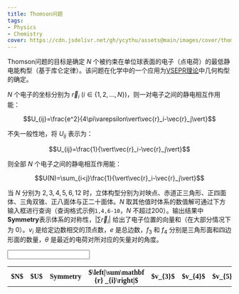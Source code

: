 ```yaml
---
title: Thomson问题
tags: 
- Physics
- Chemistry
cover: https://cdn.jsdelivr.net/gh/ycythu/assets@main/images/cover/thomson.png
---
```


Thomson问题的目标是确定 $N$ 个被约束在单位球表面的电子（点电荷）的最低静电能构型（基于库仑定律）。该问题在化学中的一个应用为[VSEPR理论](https://en.wikipedia.org/wiki/VSEPR_theory)中几何构型的确定。
<!--more-->

$N$ 个电子的坐标分别为 $\vec{r}_i\ (i\in\{1,2,\dots,N\})$，则一对电子之间的静电相互作用能：

$$U_{ij}=\frac{e^2}{4\pi\varepsilon\vert\vec{r}_i-\vec{r}_j\vert}$$

不失一般性地，将 $U_{ij}$ 表示为：

$$U_{ij}=\frac{1}{\vert\vec{r}_i-\vec{r}_j\vert}$$

则全部 $N$ 个电子之间的静电相互作用能：

$$U(N)=\sum_{i<j}\frac{1}{\vert\vec{r}_i-\vec{r}_j\vert}$$

当 $N$ 分别为 $2,3,4,5,6,12$ 时，立体构型分别为对映点、赤道正三角形、正四面体、三角双锥、正八面体与正二十面体。$N$ 取其他值时体系的数值解可通过下方输入框进行查询（查询格式示例`1,4,6-10`，$N$ 不超过200）。输出结果中**Symmetry**表示体系的对称性，$\vert\sum\vec{r}_i\vert$ 给出了电子位置的向量和（在大部分情况下为 $0$）。$v_i$ 是给定边数相交的顶点数，$e$ 是总边数，$f_3$ 和 $f_4$ 分别是三角形面和四边形面的数量，$\theta$ 是最近的电荷对所对应的矢量对的角度。

<style>
	#Thomson {
		font-family: Times New Roman, serif;
		font-size: 16px;
		width: 100%;
		display: block;
	}
	#Thomson tbody tr td {
		text-align: center;
	}
</style>
<input type="text" id="index" name="index" onchange="getData()"/>
<a class="button button--success button--pill" onclick="getData()"><i class="fas fa-search"></i></a>
<table id="Thomson"><tbody><tr><th>$N$</th><th>$U$</th><th>Symmetry</th><th>$\left|\sum\mathbf {r} _{i}\right|$</th><th>$v_{3}$</th><th>$v_{4}$</th><th>$v_{5}$</th><th>$v_{6}$</th><th>$v_{7}$</th><th>$v_{8}$</th><th>$e$</th><th>$f_3$</th><th>$f_4$</th><th>$\theta$</th></tr></tbody></table>

<script>
function getData(str) {
	refresh();
	index_arr = parseRangeString(input_box.value.replaceAll('，',','));
	for (let i = 0; i < index_arr.length; i++) {
		index = index_arr[i];
		rowData = i > 1 && index < 200 ? data[index].split(',') : "";
		if (rowData.length == 0) {
			alert("暂未收录该数据");
		}
		else {
			var newRow = table.insertRow(-1);
			for (let j = 0; j < rowData.length; j++) {
				let cell = newRow.insertCell(j);
				cell.innerHTML = rowData[j];
			}
		}
	}
}

function parseRangeString(input) {
    const result = [];
    input.split(',').forEach(part => {
        if (part.includes('-')) {
            const [start, end] = part.split('-').map(Number);
            if (!isNaN(start) && !isNaN(end) && start <= end) {
                for (let i = start; i <= end; i++) {
                    result.push(i);
                }
            }
        } else {
            const num = Number(part);
            if (!isNaN(num)) {
                result.push(num);
            }
        }
    });
    return result;
}

function refresh() {
	const rows = table.rows;
    for (let i = rows.length - 1; i > 0; i--) {
        table.deleteRow(i);
    }
}
const table = document.getElementById('Thomson');
const input_box = document.getElementById('index');
const data = [
	"","",
	"2,0.500000000,D_{\infty h},0,–,–,–,–,–,–,2,–,–,180.000°",
	"3,1.732050808,D_{3h},0,–,–,–,–,–,–,3,2,–,120.000°",
	"4,3.674234614,T_{d},0,4,0,0,0,0,0,6,4,0,109.471°",
	"5,6.474691495,D_{3h},0,2,3,0,0,0,0,9,6,0,90.000°",
	"6,9.985281374,O_{h},0,0,6,0,0,0,0,12,8,0,90.000°",
	"7,14.452977414,D_{5h},0,0,5,2,0,0,0,15,10,0,72.000°",
	"8,19.675287861,D_{4d},0,0,8,0,0,0,0,16,8,2,71.694°",
	"9,25.759986531,D_{3h},0,0,3,6,0,0,0,21,14,0,69.190°",
	"10,32.716949460,D_{4d},0,0,2,8,0,0,0,24,16,0,64.996°",
	"11,40.596450510,C_{2v},0.013219635,0,2,8,1,0,0,27,18,0,58.540°",
	"12,49.165253058,I_h,0,0,0,12,0,0,0,30,20,0,63.435°",
	"13,58.853230612,C_{2v},0.008820367,0,1,10,2,0,0,33,22,0,52.317°",
	"14,69.306363297,D_{6d},0,0,0,12,2,0,0,36,24,0,52.866°",
	"15,80.670244114,D_{3},0,0,0,12,3,0,0,39,26,0,49.225°",
	"16,92.911655302,T,0,0,0,12,4,0,0,42,28,0,48.936°",
	"17,106.050404829,D_{5h},0,0,0,12,5,0,0,45,30,0,50.108°",
	"18,120.084467447,D_{4d},0,0,2,8,8,0,0,48,32,0,47.534°",
	"19,135.089467557,C_{2v},0.000135163,0,0,14,5,0,0,50,32,1,44.910°",
	"20,150.881568334,D_{3h},0,0,0,12,8,0,0,54,36,0,46.093°",
	"21,167.641622399,C_{2v},0.001406124,0,1,10,10,0,0,57,38,0,44.321°",
	"22,185.287536149,T_{d},0,0,0,12,10,0,0,60,40,0,43.302°",
	"23,203.930190663,D_{3},0,0,0,12,11,0,0,63,42,0,41.481°",
	"24,223.347074052,O,0,0,0,24,0,0,0,60,32,6,42.065°",
	"25,243.812760299,C_{s},0.001021305,0,0,14,11,0,0,68,44,1,39.610°",
	"26,265.133326317,C_{2},0.001919065,0,0,12,14,0,0,72,48,0,38.842°",
	"27,287.302615033,D_{5h},0,0,0,12,15,0,0,75,50,0,39.940°",
	"28,310.491542358,T,0,0,0,12,16,0,0,78,52,0,37.824°",
	"29,334.634439920,D_{3},0,0,0,12,17,0,0,81,54,0,36.391°",
	"30,359.603945904,D_{2},0,0,0,12,18,0,0,84,56,0,36.942°",
	"31,385.530838063,C_{3v},0.003204712,0,0,12,19,0,0,87,58,0,36.373°",
	"32,412.261274651,I_h,0,0,0,12,20,0,0,90,60,0,37.377°",
	"33,440.204057448,C_{s},0.004356481,0,0,15,17,1,0,92,60,1,33.700°",
	"34,468.904853281,D_{2},0,0,0,12,22,0,0,96,64,0,33.273°",
	"35,498.569872491,C_{2},0.000419208,0,0,12,23,0,0,99,66,0,33.100°",
	"36,529.122408375,D_{2},0,0,0,12,24,0,0,102,68,0,33.229°",
	"37,560.618887731,D_{5h},0,0,0,12,25,0,0,105,70,0,32.332°",
	"38,593.038503566,D_{6d},0,0,0,12,26,0,0,108,72,0,33.236°",
	"39,626.389009017,D_{3h},0,0,0,12,27,0,0,111,74,0,32.053°",
	"40,660.675278835,T_{d},0,0,0,12,28,0,0,114,76,0,31.916°",
	"41,695.916744342,D_{3h},0,0,0,12,29,0,0,117,78,0,31.528°",
	"42,732.078107544,D_{5h},0,0,0,12,30,0,0,120,80,0,31.245°",
	"43,769.190846459,C_{2v},0.000399668,0,0,12,31,0,0,123,82,0,30.867°",
	"44,807.174263085,O_{h},0,0,0,24,20,0,0,120,72,6,31.258°",
	"45,846.188401061,D_{3},0,0,0,12,33,0,0,129,86,0,30.207°",
	"46,886.167113639,T,0,0,0,12,34,0,0,132,88,0,29.790°",
	"47,927.059270680,C_{s},0.002482914,0,0,14,33,0,0,134,88,1,28.787°",
	"48,968.713455344,O,0,0,0,24,24,0,0,132,80,6,29.690°",
	"49,1011.557182654,C_{3},0.001529341,0,0,12,37,0,0,141,94,0,28.387°",
	"50,1055.182314726,D_{6d},0,0,0,12,38,0,0,144,96,0,29.231°",
	"51,1099.819290319,D_{3},0,0,0,12,39,0,0,147,98,0,28.165°",
	"52,1145.418964319,C_{3},0.000457327,0,0,12,40,0,0,150,100,0,27.670°",
	"53,1191.922290416,C_{2v},0.000278469,0,0,18,35,0,0,150,96,3,27.137°",
	"54,1239.361474729,C_{2},0.000137870,0,0,12,42,0,0,156,104,0,27.030°",
	"55,1287.772720783,C_{2},0.000391696,0,0,12,43,0,0,159,106,0,26.615°",
	"56,1337.094945276,D_{2},0,0,0,12,44,0,0,162,108,0,26.683°",
	"57,1387.383229253,D_3,0,0,0,12,45,0,0,165,110,0,26.702°",
	"58,1438.618250640,D_{2},0,0,0,12,46,0,0,168,112,0,26.155°",
	"59,1490.773335279,C_{2},0.000154286,0,0,14,43,2,0,171,114,0,26.170°",
	"60,1543.830400976,D_{3},0,0,0,12,48,0,0,174,116,0,25.958°",
	"61,1597.941830199,C_{1},0.001091717,0,0,12,49,0,0,177,118,0,25.392°",
	"62,1652.909409898,D_5,0,0,0,12,50,0,0,180,120,0,25.880°",
	"63,1708.879681503,D_3,0,0,0,12,51,0,0,183,122,0,25.257°",
	"64,1765.802577927,D_2,0,0,0,12,52,0,0,186,124,0,24.920°",
	"65,1823.667960264,C_2,0.000399515,0,0,12,53,0,0,189,126,0,24.527°",
	"66,1882.441525304,C_2,0.000776245,0,0,12,54,0,0,192,128,0,24.765°",
	"67,1942.122700406,D_5,0,0,0,12,55,0,0,195,130,0,24.727°",
	"68,2002.874701749,D_2,0,0,0,12,56,0,0,198,132,0,24.433°",
	"69,2064.533483235,D_3,0,0,0,12,57,0,0,201,134,0,24.137°",
	"70,2127.100901551,D_{2d},0,0,0,12,50,0,0,200,128,4,24.291°",
	"71,2190.649906425,C_2,0.001256769,0,0,14,55,2,0,207,138,0,23.803°",
	"72,2255.001190975,I,0,0,0,12,60,0,0,210,140,0,24.492°",
	"73,2320.633883745,C_2,0.001572959,0,0,12,61,0,0,213,142,0,22.810°",
	"74,2387.072981838,C_2,0.000641539,0,0,12,62,0,0,216,144,0,22.966°",
	"75,2454.369689040,D_3,0,0,0,12,63,0,0,219,146,0,22.736°",
	"76,2522.674871841,C_2,0.000943474,0,0,12,64,0,0,222,148,0,22.886°",
	"77,2591.850152354,D_5,0,0,0,12,65,0,0,225,150,0,23.286°",
	"78,2662.046474566,T_h,0,0,0,12,66,0,0,228,152,0,23.426°",
	"79,2733.248357479,C_s,0.000702921,0,0,12,63,1,0,230,152,1,22.636°",
	"80,2805.355875981,D_{4d},0,0,0,16,64,0,0,232,152,2,22.778°",
	"81,2878.522829664,C_2,0.000194289,0,0,12,69,0,0,237,158,0,21.892°",
	"82,2952.569675286,D_2,0,0,0,12,70,0,0,240,160,0,22.206°",
	"83,3027.528488921,C_2,0.000339815,0,0,14,67,2,0,243,162,0,21.646°",
	"84,3103.465124431,C_2,0.000401973,0,0,12,72,0,0,246,164,0,21.513°",
	"85,3180.361442939,C_2,0.000416581,0,0,12,73,0,0,249,166,0,21.498°",
	"86,3258.211605713,C_2,0.001378932,0,0,12,74,0,0,252,168,0,21.522°",
	"87,3337.000750014,C_2,0.000754863,0,0,12,75,0,0,255,170,0,21.456°",
	"88,3416.720196758,D_2,0,0,0,12,76,0,0,258,172,0,21.486°",
	"89,3497.439018625,C_2,0.000070891,0,0,12,77,0,0,261,174,0,21.182°",
	"90,3579.091222723,D_3,0,0,0,12,78,0,0,264,176,0,21.230°",
	"91,3661.713699320,C_2,0.000033221,0,0,12,79,0,0,267,178,0,21.105°",
	"92,3745.291636241,D_2,0,0,0,12,80,0,0,270,180,0,21.026°",
	"93,3829.844338421,C_2,0.000213246,0,0,12,81,0,0,273,182,0,20.751°",
	"94,3915.309269620,D_2,0,0,0,12,82,0,0,276,184,0,20.952°",
	"95,4001.771675565,C_2,0.000116638,0,0,12,83,0,0,279,186,0,20.711°",
	"96,4089.154010060,C_2,0.000036310,0,0,12,84,0,0,282,188,0,20.687°",
	"97,4177.533599622,C_2,0.000096437,0,0,12,85,0,0,285,190,0,20.450°",
	"98,4266.822464156,C_2,0.000112916,0,0,12,86,0,0,288,192,0,20.422°",
	"99,4357.139163132,C_2,0.000156508,0,0,12,87,0,0,291,194,0,20.284°",
	"100,4448.350634331,T,0,0,0,12,88,0,0,294,196,0,20.297°",
	"101,4540.590051694,D_3,0,0,0,12,89,0,0,297,198,0,20.011°",
	"102,4633.736565899,D_3,0,0,0,12,90,0,0,300,200,0,20.040°",
	"103,4727.836616833,C_2,0.000201245,0,0,12,91,0,0,303,202,0,19.907°",
	"104,4822.876522746,D_6,0,0,0,12,92,0,0,306,204,0,19.957°",
	"105,4919.000637616,D_3,0,0,0,12,93,0,0,309,206,0,19.842°",
	"106,5015.984595705,D_2,0,0,0,12,94,0,0,312,208,0,19.658°",
	"107,5113.953547724,C_2,0.000064137,0,0,12,95,0,0,315,210,0,19.327°",
	"108,5212.813507831,C_2,0.000432525,0,0,12,96,0,0,318,212,0,19.327°",
	"109,5312.735079920,C_2,0.000647299,0,0,14,93,2,0,321,214,0,19.103°",
	"110,5413.549294192,D_6,0,0,0,12,98,0,0,324,216,0,19.476°",
	"111,5515.293214587,D_3,0,0,0,12,99,0,0,327,218,0,19.255°",
	"112,5618.044882327,D_5,0,0,0,12,100,0,0,330,220,0,19.351°",
	"113,5721.824978027,D_3,0,0,0,12,101,0,0,333,222,0,18.978°",
	"114,5826.521572163,C_2,0.000149772,0,0,12,102,0,0,336,224,0,18.836°",
	"115,5932.181285777,C_3,0.000049972,0,0,12,103,0,0,339,226,0,18.458°",
	"116,6038.815593579,C_2,0.000259726,0,0,12,104,0,0,342,228,0,18.386°",
	"117,6146.342446579,C_2,0.000127609,0,0,12,105,0,0,345,230,0,18.566°",
	"118,6254.877027790,C_2,0.000332475,0,0,12,106,0,0,348,232,0,18.455°",
	"119,6364.347317479,C_2,0.000685590,0,0,12,107,0,0,351,234,0,18.336°",
	"120,6474.756324980,C_s,0.001373062,0,0,12,108,0,0,354,236,0,18.418°",
	"121,6586.121949584,C_3,0.000838863,0,0,12,109,0,0,357,238,0,18.199°",
	"122,6698.374499261,I_h,0,0,0,12,110,0,0,360,240,0,18.612°",
	"123,6811.827228174,C_{2v},0.001939754,0,0,14,107,2,0,363,242,0,17.840°",
	"124,6926.169974193,D_2,0,0,0,12,112,0,0,366,244,0,18.111°",
	"125,7041.473264023,C_2,0.000088274,0,0,12,113,0,0,369,246,0,17.867°",
	"126,7157.669224867,D_4,0,0,2,16,100,8,0,372,248,0,17.920°",
	"127,7274.819504675,D_5,0,0,0,12,115,0,0,375,250,0,17.877°",
	"128,7393.007443068,C_2,0.000054132,0,0,12,116,0,0,378,252,0,17.814°",
	"129,7512.107319268,C_2,0.000030099,0,0,12,117,0,0,381,254,0,17.743°",
	"130,7632.167378912,C_2,0.000025622,0,0,12,118,0,0,384,256,0,17.683°",
	"131,7753.205166941,C_2,0.000305133,0,0,12,119,0,0,387,258,0,17.511°",
	"132,7875.045342797,I,0,0,0,12,120,0,0,390,260,0,17.958°",
	"133,7998.179212898,C_3,0.000591438,0,0,12,121,0,0,393,262,0,17.133°",
	"134,8122.089721194,C_2,0.000470268,0,0,12,122,0,0,396,264,0,17.214°",
	"135,8246.909486992,D_3,0,0,0,12,123,0,0,399,266,0,17.431°",
	"136,8372.743302539,T,0,0,0,12,124,0,0,402,268,0,17.485°",
	"137,8499.534494782,D_5,0,0,0,12,125,0,0,405,270,0,17.560°",
	"138,8627.406389880,C_2,0.000473576,0,0,12,126,0,0,408,272,0,16.924°",
	"139,8756.227056057,C_2,0.000404228,0,0,12,127,0,0,411,274,0,16.673°",
	"140,8885.980609041,C_1,0.000630351,0,0,13,126,1,0,414,276,0,16.773°",
	"141,9016.615349190,C_{2v},0.000376365,0,0,14,126,0,1,417,278,0,16.962°",
	"142,9148.271579993,C_2,0.000550138,0,0,12,130,0,0,420,280,0,16.840°",
	"143,9280.839851192,C_2,0.000255449,0,0,12,131,0,0,423,282,0,16.782°",
	"144,9414.371794460,D_2,0,0,0,12,132,0,0,426,284,0,16.953°",
	"145,9548.928837232,C_s,0.000094938,0,0,12,133,0,0,429,286,0,16.841°",
	"146,9684.381825575,D_2,0,0,0,12,134,0,0,432,288,0,16.905°",
	"147,9820.932378373,C_2,0.000636651,0,0,12,135,0,0,435,290,0,16.458°",
	"148,9958.406004270,C_2,0.000203701,0,0,12,136,0,0,438,292,0,16.627°",
	"149,10096.859907397,C_1,0.000638186,0,0,14,133,2,0,441,294,0,16.344°",
	"150,10236.196436701,T,0,0,0,12,138,0,0,444,296,0,16.405°",
	"151,10376.571469275,C_2,0.000153836,0,0,12,139,0,0,447,298,0,16.163°",
	"152,10517.867592878,D_2,0,0,0,12,140,0,0,450,300,0,16.117°",
	"153,10660.082748237,D_3,0,0,0,12,141,0,0,453,302,0,16.390°",
	"154,10803.372421141,C_2,0.000735800,0,0,12,142,0,0,456,304,0,16.078°",
	"155,10947.574692279,C_2,0.000603670,0,0,12,143,0,0,459,306,0,15.990°",
	"156,11092.798311456,C_2,0.000508534,0,0,12,144,0,0,462,308,0,15.822°",
	"157,11238.903041156,C_2,0.000357679,0,0,12,145,0,0,465,310,0,15.948°",
	"158,11385.990186197,C_2,0.000921918,0,0,12,146,0,0,468,312,0,15.987°",
	"159,11534.023960956,C_2,0.000381457,0,0,12,147,0,0,471,314,0,15.960°",
	"160,11683.054805549,D_2,0,0,0,12,148,0,0,474,316,0,15.961°",
	"161,11833.084739465,C_2,0.000056447,0,0,12,149,0,0,477,318,0,15.810°",
	"162,11984.050335814,D_3,0,0,0,12,150,0,0,480,320,0,15.813°",
	"163,12136.013053220,C_2,0.000120798,0,0,12,151,0,0,483,322,0,15.675°",
	"164,12288.930105320,D_2,0,0,0,12,152,0,0,486,324,0,15.655°",
	"165,12442.804451373,C_2,0.000091119,0,0,12,153,0,0,489,326,0,15.651°",
	"166,12597.649071323,D_{2d},0,0,0,16,146,4,0,492,328,0,15.607°",
	"167,12753.469429750,C_2,0.000097382,0,0,12,155,0,0,495,330,0,15.600°",
	"168,12910.212672268,D_3,0,0,0,12,156,0,0,498,332,0,15.655°",
	"169,13068.006451127,C_s,0.000068102,0,0,13,155,1,0,501,334,0,15.537°",
	"170,13226.681078541,D_{2d},0,0,0,12,158,0,0,504,336,0,15.569°",
	"171,13386.355930717,D_3,0,0,0,12,159,0,0,507,338,0,15.497°",
	"172,13547.018108787,C_{2v},0.000547291,0,0,14,156,2,0,510,340,0,15.292°",
	"173,13708.635243034,C_s,0.000286544,0,0,12,161,0,0,513,342,0,15.225°",
	"174,13871.187092292,D_2,0,0,0,12,162,0,0,516,344,0,15.366°",
	"175,14034.781306929,C_2,0.000026686,0,0,12,163,0,0,519,346,0,15.252°",
	"176,14199.354775632,C_1,0.000283978,0,0,12,164,0,0,522,348,0,15.101°",
	"177,14364.837545298,D_5,0,0,0,12,165,0,0,525,350,0,15.269°",
	"178,14531.309552587,D_2,0,0,0,12,166,0,0,528,352,0,15.145°",
	"179,14698.754594220,C_1,0.000125113,0,0,13,165,1,0,531,354,0,14.968°",
	"180,14867.099927525,D_2,0,0,0,12,168,0,0,534,356,0,15.067°",
	"181,15036.467239769,C_2,0.000304193,0,0,12,169,0,0,537,358,0,15.002°",
	"182,15206.730610906,D_5,0,0,0,12,170,0,0,540,360,0,15.155°",
	"183,15378.166571028,C_1,0.000467899,0,0,12,171,0,0,543,362,0,14.747°",
	"184,15550.421450311,T,0,0,0,12,172,0,0,546,364,0,14.932°",
	"185,15723.720074072,C_2,0.000389762,0,0,12,173,0,0,549,366,0,14.775°",
	"186,15897.897437048,C_1,0.000389762,0,0,12,174,0,0,552,368,0,14.739°",
	"187,16072.975186320,D_5,0,0,0,12,175,0,0,555,370,0,14.848°",
	"188,16249.222678879,D_2,0,0,0,12,176,0,0,558,372,0,14.740°",
	"189,16426.371938862,C_2,0.000020732,0,0,12,177,0,0,561,374,0,14.671°",
	"190,16604.428338501,C_3,0.000586804,0,0,12,178,0,0,564,376,0,14.501°",
	"191,16783.452219362,C_1,0.001129202,0,0,13,177,1,0,567,378,0,14.195°",
	"192,16963.338386460,I,0,0,0,12,180,0,0,570,380,0,14.819°",
	"193,17144.564740880,C_2,0.000985192,0,0,12,181,0,0,573,382,0,14.144°",
	"194,17326.616136471,C_1,0.000322358,0,0,12,182,0,0,576,384,0,14.350°",
	"195,17509.489303930,D_3,0,0,0,12,183,0,0,579,386,0,14.375°",
	"196,17693.460548082,C_2,0.000315907,0,0,12,184,0,0,582,388,0,14.251°",
	"197,17878.340162571,D_5,0,0,0,12,185,0,0,585,390,0,14.147°",
	"198,18064.262177195,C_2,0.000011149,0,0,12,186,0,0,588,392,0,14.237°",
	"199,18251.082495640,C_1,0.000534779,0,0,12,187,0,0,591,394,0,14.153°",
	"200,18438.842717530,D_2,0,0,0,12,188,0,0,594,396,0,14.222°"
];
</script>